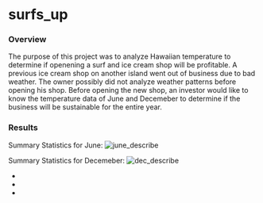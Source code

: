 # surfs_up

### Overview 

The purpose of this project was to analyze Hawaiian temperature to determine if openening a surf and ice cream shop will be profitable. A previous ice cream shop on another island went out of business due to bad weather. The owner possibly did not analyze weather patterns before opening his shop. Before opening the new shop, an investor would like to know the temperature data of June and Decemeber to determine if the business will be sustainable for the entire year.

### Results

Summary Statistics for June:
![june_describe](https://user-images.githubusercontent.com/87910875/139598674-74322b76-3799-4d49-a079-29bf5013fa64.png)

Summary Statistics for Decemeber:
![dec_describe](https://user-images.githubusercontent.com/87910875/139598694-06b69417-ab8a-44c0-b9a0-14b42e08390a.png)
 
 *
 *
 *

